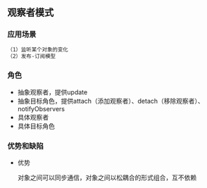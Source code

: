 ## 观察者模式
### 应用场景
```reStructuredText
（1）监听某个对象的变化
（2）发布-订阅模型
```

### 角色
- 抽象观察者，提供update
- 抽象目标角色，提供attach（添加观察者）、detach（移除观察者）、notifyObservers
- 具体观察者
- 具体目标角色

### 优势和缺陷

- 优势
  
  对象之间可以同步通信，对象之间以松耦合的形式组合，互不依赖
  


